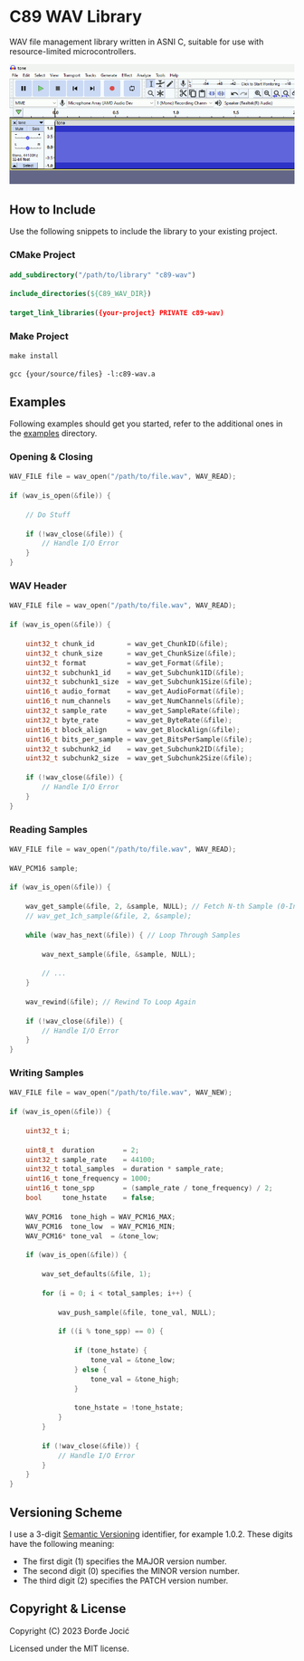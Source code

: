 # C89 WAV Library

WAV file management library written in ASNI C, suitable for use with resource-limited microcontrollers.

![Demo](assets/images/demo.gif)

## How to Include

Use the following snippets to include the library to your existing project.

### CMake Project

```cmake
add_subdirectory("/path/to/library" "c89-wav")

include_directories(${C89_WAV_DIR})

target_link_libraries({your-project} PRIVATE c89-wav)
```

### Make Project

```make
make install

gcc {your/source/files} -l:c89-wav.a
```

## Examples

Following examples should get you started, refer to the additional ones in the [examples](./examples) directory.

### Opening & Closing

```c
WAV_FILE file = wav_open("/path/to/file.wav", WAV_READ);

if (wav_is_open(&file)) {
    
    // Do Stuff
    
    if (!wav_close(&file)) {
        // Handle I/O Error
    }
}
```

### WAV Header

```c
WAV_FILE file = wav_open("/path/to/file.wav", WAV_READ);

if (wav_is_open(&file)) {
    
    uint32_t chunk_id        = wav_get_ChunkID(&file);
    uint32_t chunk_size      = wav_get_ChunkSize(&file);
    uint32_t format          = wav_get_Format(&file);
    uint32_t subchunk1_id    = wav_get_Subchunk1ID(&file);
    uint32_t subchunk1_size  = wav_get_Subchunk1Size(&file);
    uint16_t audio_format    = wav_get_AudioFormat(&file);
    uint16_t num_channels    = wav_get_NumChannels(&file);
    uint32_t sample_rate     = wav_get_SampleRate(&file);
    uint32_t byte_rate       = wav_get_ByteRate(&file);
    uint16_t block_align     = wav_get_BlockAlign(&file);
    uint16_t bits_per_sample = wav_get_BitsPerSample(&file);
    uint32_t subchunk2_id    = wav_get_Subchunk2ID(&file);
    uint32_t subchunk2_size  = wav_get_Subchunk2Size(&file);
    
    if (!wav_close(&file)) {
        // Handle I/O Error
    }
}
```

### Reading Samples

```c
WAV_FILE file = wav_open("/path/to/file.wav", WAV_READ);

WAV_PCM16 sample;

if (wav_is_open(&file)) {
    
    wav_get_sample(&file, 2, &sample, NULL); // Fetch N-th Sample (0-Indexed)
    // wav_get_1ch_sample(&file, 2, &sample);
    
    while (wav_has_next(&file)) { // Loop Through Samples
        
        wav_next_sample(&file, &sample, NULL);
        
        // ...
    }
    
    wav_rewind(&file); // Rewind To Loop Again
    
    if (!wav_close(&file)) {
        // Handle I/O Error
    }
}
```

### Writing Samples

```c
WAV_FILE file = wav_open("/path/to/file.wav", WAV_NEW);

if (wav_is_open(&file)) {
    
    uint32_t i;
    
    uint8_t  duration       = 2;
    uint32_t sample_rate    = 44100;
    uint32_t total_samples  = duration * sample_rate;
    uint16_t tone_frequency = 1000;
    uint16_t tone_spp       = (sample_rate / tone_frequency) / 2;
    bool     tone_hstate    = false;
    
    WAV_PCM16  tone_high = WAV_PCM16_MAX;
    WAV_PCM16  tone_low  = WAV_PCM16_MIN;
    WAV_PCM16* tone_val  = &tone_low;
    
    if (wav_is_open(&file)) {
        
        wav_set_defaults(&file, 1);
        
        for (i = 0; i < total_samples; i++) {
            
            wav_push_sample(&file, tone_val, NULL);
            
            if ((i % tone_spp) == 0) {
                
                if (tone_hstate) {
                    tone_val = &tone_low;
                } else {
                    tone_val = &tone_high;
                }
                
                tone_hstate = !tone_hstate;
            }
        }
        
        if (!wav_close(&file)) {
            // Handle I/O Error
        }
    }
}
```

## Versioning Scheme

I use a 3-digit [Semantic Versioning](https://semver.org/spec/v2.0.0.html) identifier, for example 1.0.2. These digits have the following meaning:

*   The first digit (1) specifies the MAJOR version number.
*   The second digit (0) specifies the MINOR version number.
*   The third digit (2) specifies the PATCH version number.

## Copyright & License

Copyright (C) 2023 Đorđe Jocić

Licensed under the MIT license.
